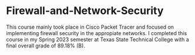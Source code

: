 # Firewall-and-Network-Security
This course mainly took place in Cisco Packet Tracer and focused on implementing firewall security in the appropiate networks. I completed this course in my Spring 2023 semester at Texas State Technical College with a final overall grade of 89.18% (B).
